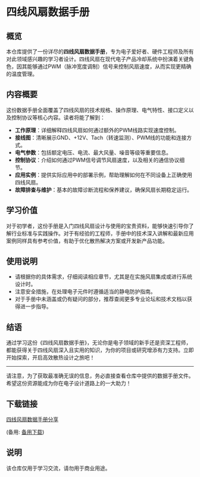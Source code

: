 # 四线风扇数据手册

## 概览

本仓库提供了一份详尽的**四线风扇数据手册**，专为电子爱好者、硬件工程师及所有对此领域感兴趣的学习者设计。四线风扇在现代电子产品冷却系统中扮演着关键角色，因其能够通过PWM（脉冲宽度调制）信号来控制风扇速度，从而实现更精确的温度管理。

## 内容概要

这份数据手册全面覆盖了四线风扇的技术规格、操作原理、电气特性、接口定义以及控制协议等核心内容。读者将能了解到：

- **工作原理**：详细解释四线风扇如何通过额外的PWM线路实现速度控制。
- **接线图**：清晰展示GND、+12V、Tach（转速监测）、PWM线的功能和连接方式。
- **电气参数**：包括额定电压、电流、最大风量、噪音等级等重要信息。
- **控制协议**：介绍如何通过PWM信号调节风扇速度，以及相关的通信协议细节。
- **应用实例**：提供实际应用中的部署示例，帮助理解如何在不同设备上正确使用四线风扇。
- **故障排查与维护**：基本的故障诊断流程和保养建议，确保风扇长期稳定运行。

## 学习价值

对于初学者，这份手册是入门四线风扇设计与使用的宝贵资料，能够快速引导你了解行业标准与实践操作。对于有经验的工程师，手册中的技术深入讲解和最新应用案例同样具有参考价值，有助于优化散热解决方案或开发新产品功能。

## 使用说明

- 请根据你的具体需求，仔细阅读相应章节，尤其是在实施风扇集成或进行系统设计时。
- 注意安全措施，在处理电子元件时遵循适当的静电防护指南。
- 对于手册中未涵盖或仍有疑问的部分，推荐查阅更多专业论坛和技术文档以获得进一步指导。

## 结语

通过学习这份《四线风扇数据手册》，无论你是电子领域的新手还是资深工程师，都能获得关于四线风扇深入且实用的知识，为你的项目或研究增添有力支持。立即开始探索，开启高效散热设计之旅吧！

---

请注意，为了获取最准确无误的信息，务必直接查看仓库中提供的数据手册文件。希望这份资源能成为你在电子设计道路上的一大助力！

## 下载链接
[四线风扇数据手册分享](https://pan.quark.cn/s/acb3d5bc533c) 

(备用: [备用下载](https://pan.baidu.com/s/16qraybqZ1o1cFeUZeUY77w?pwd=1234))

## 说明

该仓库仅用于学习交流，请勿用于商业用途。
